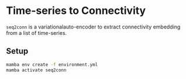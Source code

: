 # Time-series to Connectivity

`seq2conn` is a variationalauto-encoder to extract connectivity embedding from a list of time-series.



## Setup

```bash
mamba env create -f environment.yml
mamba activate seq2conn
```

